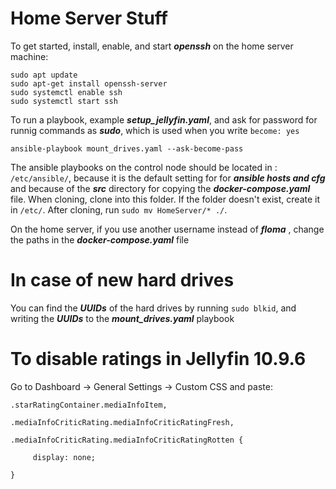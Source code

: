 # Home Server Stuff
To get started, install, enable, and start ***openssh*** on the home server machine:
```
sudo apt update
sudo apt-get install openssh-server
sudo systemctl enable ssh
sudo systemctl start ssh

```

To run a playbook, example ***setup_jellyfin.yaml***, and ask for password for runnig commands as ***sudo***, which is used when you write ```become: yes```
```
ansible-playbook mount_drives.yaml --ask-become-pass
```

The ansible playbooks on the control node should be located in : ```/etc/ansible/```, because it is the default setting for for ***ansible hosts and cfg*** and because of the ***src*** directory for copying the ***docker-compose.yaml*** file. 
When cloning, clone into this folder. If the folder doesn't exist, create it in ```/etc/```. After cloning, run ```sudo mv HomeServer/* ./```.

On the home server, if you use another username instead of ***floma*** , change the paths in the ***docker-compose.yaml*** file  


# In case of new hard drives
You can find the ***UUIDs*** of the hard drives by running ```sudo blkid```, and writing the ***UUIDs*** to the ***mount_drives.yaml*** playbook


# To disable ratings in Jellyfin 10.9.6

Go to Dashboard → General Settings → Custom CSS and paste:
```
.starRatingContainer.mediaInfoItem,

.mediaInfoCriticRating.mediaInfoCriticRatingFresh,

.mediaInfoCriticRating.mediaInfoCriticRatingRotten {

     display: none;

}
```